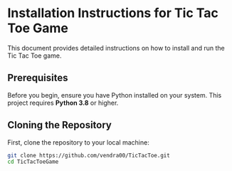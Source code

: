 # Installation Instructions for Tic Tac Toe Game

This document provides detailed instructions on how to install and run the Tic Tac Toe game.

## Prerequisites

Before you begin, ensure you have Python installed on your system. This project requires **Python 3.8** or higher.

## Cloning the Repository

First, clone the repository to your local machine:

```bash
git clone https://github.com/vendra00/TicTacToe.git
cd TicTacToeGame
